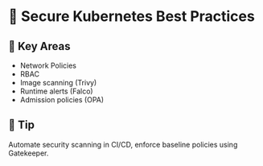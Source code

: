 # 🔐 Secure Kubernetes Best Practices

## 🔧 Key Areas
- Network Policies
- RBAC
- Image scanning (Trivy)
- Runtime alerts (Falco)
- Admission policies (OPA)

## 📌 Tip
Automate security scanning in CI/CD, enforce baseline policies using Gatekeeper.
